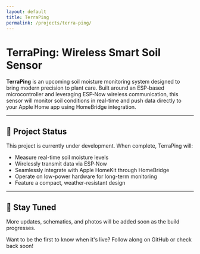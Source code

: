 ```yaml
---
layout: default
title: TerraPing
permalink: /projects/terra-ping/
---
```


# TerraPing: Wireless Smart Soil Sensor

**TerraPing** is an upcoming soil moisture monitoring system designed to bring modern precision to plant care. Built around an ESP-based microcontroller and leveraging ESP‑Now wireless communication, this sensor will monitor soil conditions in real-time and push data directly to your Apple Home app using HomeBridge integration.

---

## 🚧 Project Status

This project is currently under development. When complete, TerraPing will:

- Measure real-time soil moisture levels
- Wirelessly transmit data via ESP‑Now
- Seamlessly integrate with Apple HomeKit through HomeBridge
- Operate on low-power hardware for long-term monitoring
- Feature a compact, weather-resistant design

---

## 🌱 Stay Tuned

More updates, schematics, and photos will be added soon as the build progresses.

Want to be the first to know when it's live? Follow along on GitHub or check back soon!
